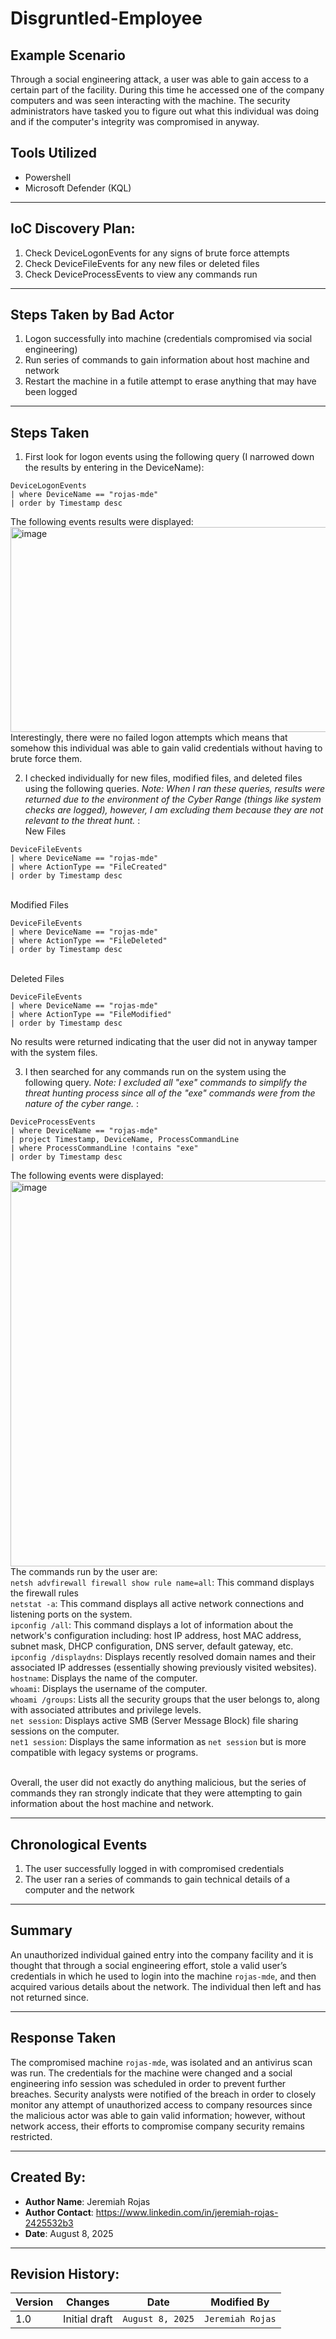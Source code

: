 # Disgruntled-Employee

## Example Scenario
Through a social engineering attack, a user was able to gain access to a certain part of the facility. During this time he accessed one of the company computers and was seen interacting with the machine. The security administrators have tasked you to figure out what this individual was doing and if the computer's integrity was compromised in anyway.

## Tools Utilized
- Powershell
- Microsoft Defender (KQL)

---

## IoC Discovery Plan:
1. Check DeviceLogonEvents for any signs of brute force attempts
2. Check DeviceFileEvents for any new files or deleted files
3. Check DeviceProcessEvents to view any commands run

---
## Steps Taken by Bad Actor
1. Logon successfully into machine (credentials compromised via social engineering)
2. Run series of commands to gain information about host machine and network
3. Restart the machine in a futile attempt to erase anything that may have been logged
---

## Steps Taken

1. First look for logon events using the following query (I narrowed down the results by entering in the DeviceName):
```kql
DeviceLogonEvents
| where DeviceName == "rojas-mde"
| order by Timestamp desc
```
The following events results were displayed:
<img width="1639" height="328" alt="image" src="https://github.com/user-attachments/assets/82d87d6e-ab4b-4f89-a6f8-fde2e76fffd2" />
Interestingly, there were no failed logon attempts which means that somehow this individual was able to gain valid credentials without having to brute force them.


2. I checked individually for new files, modified files, and deleted files using the following queries. _Note: When I ran these queries, results were returned due to the environment of the Cyber Range (things like system checks are logged), however, I am excluding them because they are not relevant to the threat hunt._ :
</br>New Files
```kql
DeviceFileEvents
| where DeviceName == "rojas-mde"
| where ActionType == "FileCreated"
| order by Timestamp desc
```
</br>Modified Files
```kql
DeviceFileEvents
| where DeviceName == "rojas-mde"
| where ActionType == "FileDeleted"
| order by Timestamp desc
```
</br>Deleted Files
```kql
DeviceFileEvents
| where DeviceName == "rojas-mde"
| where ActionType == "FileModified"
| order by Timestamp desc
```

No results were returned indicating that the user did not in anyway tamper with the system files.

3. I then searched for any commands run on the system using the following query. _Note: I excluded all "exe" commands to simplify the threat hunting process since all of the "exe" commands were from the nature of the cyber range._ :
```kql
DeviceProcessEvents
| where DeviceName == "rojas-mde"
| project Timestamp, DeviceName, ProcessCommandLine
| where ProcessCommandLine !contains "exe"
| order by Timestamp desc
```
The following events were displayed:
<img width="1004" height="617" alt="image" src="https://github.com/user-attachments/assets/c3a2c5ae-73b6-499a-9a7a-430ee39bc48e" />
The commands run by the user are:
</br>```netsh advfirewall firewall show rule name=all```: This command displays the firewall rules
</br>```netstat -a```: This command displays all active network connections and listening ports on the system.
</br>```ipconfig /all```: This command displays a lot of information about the network's configuration including: host IP address, host MAC address, subnet mask, DHCP configuration, DNS server, default gateway, etc.
</br>```ipconfig /displaydns```: Displays recently resolved domain names and their associated IP addresses (essentially showing previously visited websites).
</br>```hostname```: Displays the name of the computer.
</br>```whoami```: Displays the username of the computer.
</br>```whoami /groups```: Lists all the security groups that the user belongs to, along with associated attributes and privilege levels.
</br>```net session```: Displays active SMB (Server Message Block) file sharing sessions on the computer.
</br>```net1 session```: Displays the same information as ```net session``` but is more compatible with legacy systems or programs.

</br>Overall, the user did not exactly do anything malicious, but the series of commands they ran strongly indicate that they were attempting to gain information about the host machine and network. 

---

## Chronological Events

1. The user successfully logged in with compromised credentials
2. The user ran a series of commands to gain technical details of a computer and the network

---

## Summary

An unauthorized individual gained entry into the company facility and it is thought that through a social engineering effort, stole a valid user’s credentials in which he used to login into the machine ```rojas-mde```, and then acquired various details about the network. The individual then left and has not returned since.

---

## Response Taken
The compromised machine ```rojas-mde```, was isolated and an antivirus scan was run. The credentials for the machine were changed and a social engineering info session was scheduled in order to prevent further breaches. Security analysts were notified of the breach in order to closely monitor any attempt of unauthorized access to company resources since the malicious actor was able to gain valid information; however, without network access, their efforts to compromise company security remains restricted.

---

## Created By:
- **Author Name**: Jeremiah Rojas
- **Author Contact**: https://www.linkedin.com/in/jeremiah-rojas-2425532b3
- **Date**: August 8, 2025

---

## Revision History:
| **Version** | **Changes**                   | **Date**         | **Modified By**   |
|-------------|-------------------------------|------------------|-------------------|
| 1.0         | Initial draft                  | `August 8, 2025`  | `Jeremiah Rojas`   
